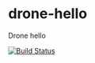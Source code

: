 # drone-hello
Drone hello

[![Build Status](http://localhost/api/badges/ducdung8491/drone-hello/status.svg?ref=refs/heads/main)](http://localhost/ducdung8491/drone-hello)
